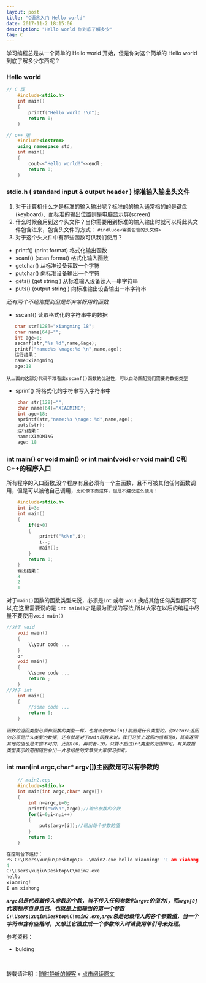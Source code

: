 ```yaml
---
layout: post
title: "C语言入门 Hello world"
date: 2017-11-2 18:15:06 
description: "Hello world 你到底了解多少"
tag: C
---
```



学习编程总是从一个简单的 Hello world 开始，但是你对这个简单的 Hello world 到底了解多少东西呢？
     

### Hello world

``` C++
// C 版
    #include<stdio.h>
    int main()
    {
        printf("Hello world !\n");
        return 0;
    }

// c++ 版
    #include<iostrem>
    using namespace std;
    int main()
    {
        cout<<"Hello world!"<<endl;
        return 0;
    }
```
### stdio.h ( standard input & output header ) 标准输入输出头文件
1. 对于计算机什么才是标准的输入输出呢？标准的的输入通常指的的是键盘(keyboard)、而标准的输出位置则是电脑显示屏(screen) 
2. 什么时候会用到这个头文件？当你需要用到标准的输入输出时就可以将此头文件包含进来，包含头文件的方式：
`#indlude<需要包含的头文件>` 
3. 对于这个头文件中有那些函数可供我们使用？
- printf() (print format) 格式化输出函数
- scanf() (scan format) 格式化输入函数
- getchar() 从标准设备读取一个字符
-  putchar() 向标准设备输出一个字符
- gets() (get string ) 从标准输入设备读入一串字符串
- puts() (output string ) 向标准输出设备输出一串字符串

 _还有两个不经常提到但是却非常好用的函数_
- sscanf() 读取格式化的字符串中的数据
 ``` C
    char str[128]="xiangming 18";
    char name[64]="";
    int age=0;
    sscanf(str,"%s %d",name,&age);
    printf("name:%s \nage:%d \n",name,age);
    运行结果：
    name:xiangming 
    age:18
 ```
  

`从上面的这部分代码不难看出sscanf()函数的优越性，可以自动匹配我们需要的数据类型`

- sprinf() 将格式化的字符串写入字符串中
``` C
    char str[128]="";
    char name[64]="XIAOMING";
    int age=18;
    sprintf(str,"name:%s \nage: %d",name,age);
    puts(str); 
    运行结果：
    name:XIAOMING 
    age: 18
```
    
    

### int main() or void main() or int main(void) or void main() C和C++的程序入口

所有程序的入口函数,没个程序有且必须有一个主函数，且不可被其他任何函数调用，但是可以被他自己调用，`比如像下面这样，但是不建议这么使用！`

``` C
    #include<stdio.h>
    int i=3;
    int main()
    {
        if(i>0)
        {
            printf("%d\n",i);
            i--;
            main();  
        }
        return 0;
    }
    输出结果：
    3
    2
    1
````

对于`main()`函数的函数类型来说，必须是`int` 或者 `void`,换成其他任何类型都不可以,在这里需要说的是 `int main()`才是最为正规的写法,所以大家在以后的编程中尽量不要使用`void main()`

``` C
//对于 void
    void main()
    {
        \\your code ...
    }
    or
    void main()
    {
        \\some code ...
        return ;
    }
//对于 int
    int main()
    {
        //some code ...
        return 0;
    }
```

_`函数的返回类型必须和函数的类型一样，也就说你的main()前面是什么类型的，你return返回的必须是什么类型的数据，还有就是对于main函数来说，我们习惯上返回的值都是0，其实返回其他的值也是未尝不可的，比如100，再或者-10，只要不超过int类型的范围即可。有关数据类型表示的范围随后会出一片总结性的文章供大家学习参考。`_
### int man(int argc,char* argv[])主函数是可以有参数的
``` C
    // main2.cpp
    #include<stdio.h>
    int main(int argc,char* argv[])
    {
        int n=argc,i=0;
        printf("%d\n",argc);//输出参数的个数
        for(i=0;i<n;i++)
        {
            puts(argv[i]);//输出每个参数的值
        }
        return 0;
    }

在控制台下运行：
PS C:\Users\xuqiu\Desktop\C> .\main2.exe hello xiaoming! 'I am xiahong'
4
C:\Users\xuqiu\Desktop\C\main2.exe
hello
xiaoming!
I am xiahong
```
***`argc`总是代表着传入参数的个数，当不传入任何参数时`argvc`的值为1，而`argv[0]`代表程序自身自己，也就是上面输出的第一个参数`C:\Users\xuqiu\Desktop\C\main2.exe`,`argv`总是记录传入的各个参数值，当一个字符串含有空格时，又想让它独立成一个参数传入时请使用单引号来处理。***



参考资料：

- bulding



<br>

转载请注明：[随时静听的博客](http://ssjt21.github.io) » [点击阅读原文](http://ssjt21.github.io/2017/11/Hello/)